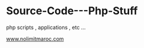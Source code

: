 Source-Code---Php-Stuff
=======================

php scripts , applications , etc ...

www.nolimitmaroc.com
